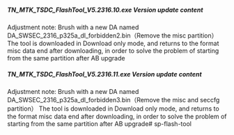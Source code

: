 ##### TN_MTK_TSDC_FlashTool_V5.2316.10.exe Version update content

Adjustment note:
	Brush with a new DA named DA_SWSEC_2316_p325a_dl_forbidden2.bin（Remove the misc partition）
	The tool is downloaded in Download only mode, and returns to the format misc data end after downloading, in order to solve 	the problem of starting from the same partition after AB upgrade

##### TN_MTK_TSDC_FlashTool_V5.2316.11.exe Version update content

Adjustment note:
	Brush with a new DA named DA_SWSEC_2316_p325a_dl_forbidden3.bin（Remove the misc and seccfg partition）
	The tool is downloaded in Download only mode, and returns to the format misc data end after downloading, in order to solve 	the problem of starting from the same partition after AB upgrade# sp-flash-tool
